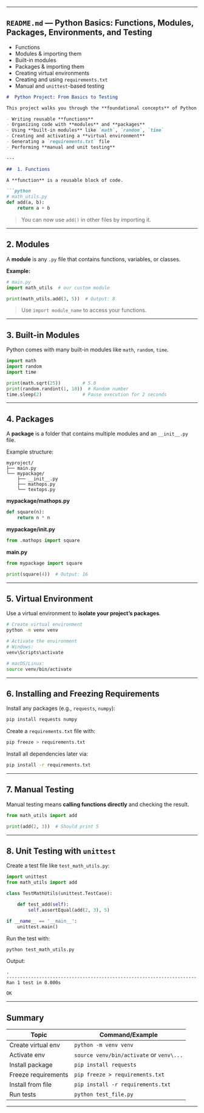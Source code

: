 
---

##  `README.md` — Python Basics: Functions, Modules, Packages, Environments, and Testing

* Functions
* Modules & importing them
* Built-in modules
* Packages & importing them
* Creating virtual environments
* Creating and using `requirements.txt`
* Manual and `unittest`-based testing

````markdown
#  Python Project: From Basics to Testing

This project walks you through the **foundational concepts** of Python development including:

- Writing reusable **functions**
- Organizing code with **modules** and **packages**
- Using **built-in modules** like `math`, `random`, `time`
- Creating and activating a **virtual environment**
- Generating a `requirements.txt` file
- Performing **manual and unit testing**

---

##  1. Functions

A **function** is a reusable block of code.

```python
# math_utils.py
def add(a, b):
    return a + b
````

>  You can now use `add()` in other files by importing it.

---

##  2. Modules

A **module** is any `.py` file that contains functions, variables, or classes.

**Example:**

```python
# main.py
import math_utils  # our custom module

print(math_utils.add(3, 5))  # Output: 8
```

> Use `import module_name` to access your functions.

---

##  3. Built-in Modules

Python comes with many built-in modules like `math`, `random`, `time`.

```python
import math
import random
import time

print(math.sqrt(25))        # 5.0
print(random.randint(1, 10))  # Random number
time.sleep(2)               # Pause execution for 2 seconds
```

---

##  4. Packages

A **package** is a folder that contains multiple modules and an `__init__.py` file.

 Example structure:

```
myproject/
├── main.py
└── mypackage/
    ├── __init__.py
    ├── mathops.py
    └── textops.py
```

**mypackage/mathops.py**

```python
def square(n):
    return n * n
```

**mypackage/**init**.py**

```python
from .mathops import square
```

**main.py**

```python
from mypackage import square

print(square(4))  # Output: 16
```

---

##  5. Virtual Environment

Use a virtual environment to **isolate your project’s packages**.

```bash
# Create virtual environment
python -m venv venv

# Activate the environment
# Windows:
venv\Scripts\activate

# macOS/Linux:
source venv/bin/activate
```

---

##  6. Installing and Freezing Requirements

Install any packages (e.g., `requests`, `numpy`):

```bash
pip install requests numpy
```

Create a `requirements.txt` file with:

```bash
pip freeze > requirements.txt
```

Install all dependencies later via:

```bash
pip install -r requirements.txt
```

---

##  7. Manual Testing

Manual testing means **calling functions directly** and checking the result.

```python
from math_utils import add

print(add(2, 3))  # Should print 5
```

---

##  8. Unit Testing with `unittest`

Create a test file like `test_math_utils.py`:

```python
import unittest
from math_utils import add

class TestMathUtils(unittest.TestCase):

    def test_add(self):
        self.assertEqual(add(2, 3), 5)

if __name__ == '__main__':
    unittest.main()
```

Run the test with:

```bash
python test_math_utils.py
```

 Output:

```
.
----------------------------------------------------------------------
Ran 1 test in 0.000s

OK
```

---

##  Summary

| Topic               | Command/Example                          |
| ------------------- | ---------------------------------------- |
| Create virtual env  | `python -m venv venv`                    |
| Activate env        | `source venv/bin/activate` or `venv\...` |
| Install package     | `pip install requests`                   |
| Freeze requirements | `pip freeze > requirements.txt`          |
| Install from file   | `pip install -r requirements.txt`        |
| Run tests           | `python test_file.py`                    |

---
